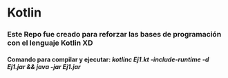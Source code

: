 # Kotlin

### Este Repo fue creado para reforzar las bases de programación con el lenguaje Kotlin XD

#### Comando para compilar y ejecutar: _kotlinc Ej1.kt -include-runtime -d Ej1.jar && java -jar Ej1.jar_
